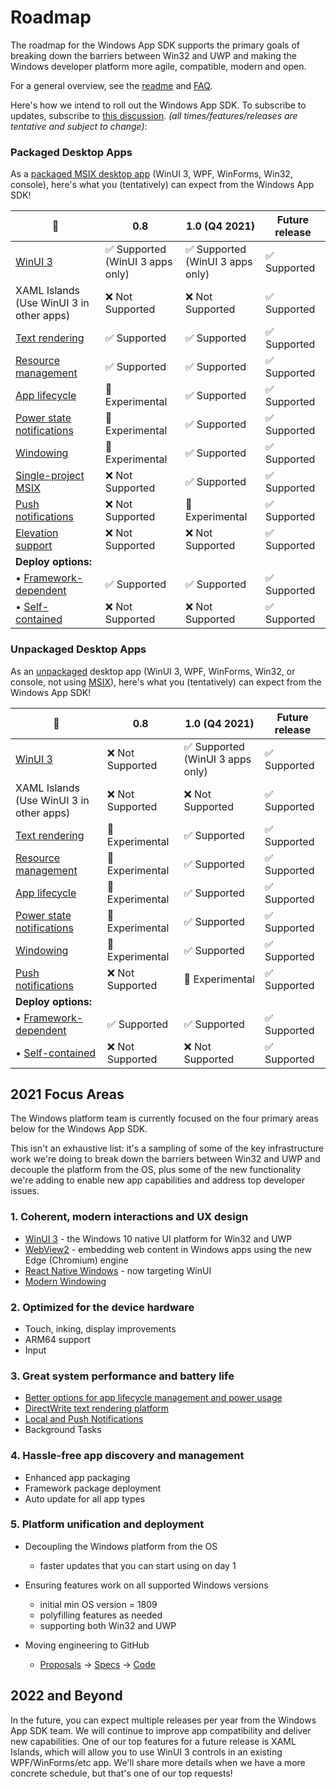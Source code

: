 # Roadmap

The roadmap for the Windows App SDK supports the primary goals of breaking down the barriers between Win32 and UWP and making the Windows developer platform more agile, compatible, modern and open.

For a general overview, see the [readme](https://github.com/microsoft/WindowsAppSDK/tree/master/docs) and [FAQ](https://github.com/microsoft/WindowsAppSDK/blob/master/docs/faq.md).

Here's how we intend to roll out the Windows App SDK. To subscribe to updates, subscribe to [this discussion](https://github.com/microsoft/WindowsAppSDK/discussions/507). *(all times/features/releases are tentative and subject to change)*:

### Packaged Desktop Apps
As a [packaged MSIX desktop app](https://docs.microsoft.com/windows/msix/overview) (WinUI 3, WPF, WinForms, Win32, console), here's what you (tentatively) can expect from the Windows App SDK!

🌟 |    0.8    |       1.0 (Q4 2021)     |   Future release
-- | ------------------------------- | --------------------------------- | ------------------------------- |
[WinUI 3](https://github.com/microsoft/microsoft-ui-xaml/blob/master/docs/roadmap.md#winui-3) | ✅ Supported<br>(WinUI 3 apps only) | ✅ Supported<br>(WinUI 3 apps only) | ✅ Supported |
XAML Islands<br>(Use WinUI 3 in other apps)| ❌ Not Supported | ❌ Not Supported | ✅ Supported
[Text rendering](https://docs.microsoft.com/windows/apps/windows-app-sdk/dwritecore) | ✅ Supported | ✅ Supported | ✅ Supported |
[Resource management](https://docs.microsoft.com/windows/apps/windows-app-sdk/mrtcore/mrtcore-overview) | ✅ Supported | ✅ Supported | ✅ Supported |
[App lifecycle](https://github.com/microsoft/WindowsAppSDK/issues/111) | 🔄 Experimental | ✅ Supported | ✅ Supported |
[Power state notifications](https://github.com/microsoft/WindowsAppSDK/issues/111) | 🔄 Experimental | ✅ Supported | ✅ Supported |
[Windowing](https://docs.microsoft.com/windows/apps/windows-app-sdk/windowing/windowing-overview) | 🔄 Experimental | ✅ Supported | ✅ Supported |
[Single-project MSIX](https://docs.microsoft.com/windows/apps/windows-app-sdk/single-project-msix) | ❌ Not Supported | ✅ Supported | ✅ Supported |
[Push notifications](https://github.com/microsoft/WindowsAppSDK/blob/main/specs/PushNotifications/PushNotifications-spec.md) | ❌ Not Supported | 🔄 Experimental | ✅ Supported |
[Elevation support](https://github.com/microsoft/WindowsAppSDK/issues/1407) | ❌ Not Supported | ❌ Not Supported | ✅ Supported |
**Deploy options:** |
• [Framework-dependent](https://docs.microsoft.com/windows/apps/windows-app-sdk/deploy-packaged-apps) | ✅ Supported | ✅ Supported | ✅ Supported |
• [Self-contained](https://github.com/microsoft/WindowsAppSDK/issues/1204) | ❌ Not Supported | ❌ Not Supported | ✅ Supported |

### Unpackaged Desktop Apps

As an [unpackaged](https://docs.microsoft.com/windows/apps/windows-app-sdk/deploy-unpackaged-apps) desktop app (WinUI 3, WPF, WinForms, Win32, or console, not using [MSIX](https://docs.microsoft.com/windows/msix/overview)), here's what you (tentatively) can expect from the Windows App SDK!

🌟 |    0.8    |       1.0 (Q4 2021)     |   Future release
-- | ---------------------------------- | ------------------------------ | ------------------------------- |
[WinUI 3](https://github.com/microsoft/microsoft-ui-xaml/blob/master/docs/roadmap.md#winui-3) | ❌ Not Supported | ✅ Supported<br>(WinUI 3 apps only) | ✅ Supported |
XAML Islands<br>(Use WinUI 3 in other apps)| ❌ Not Supported | ❌ Not Supported | ✅ Supported
[Text rendering](https://docs.microsoft.com/windows/apps/windows-app-sdk/dwritecore) | 🔄 Experimental | ✅ Supported | ✅ Supported |
[Resource management](https://docs.microsoft.com/windows/apps/windows-app-sdk/mrtcore/mrtcore-overview) | 🔄 Experimental | ✅ Supported | ✅ Supported |
[App lifecycle](https://github.com/microsoft/WindowsAppSDK/issues/111) | 🔄 Experimental | ✅ Supported | ✅ Supported |
[Power state notifications](https://github.com/microsoft/WindowsAppSDK/issues/111) | 🔄 Experimental | ✅ Supported | ✅ Supported |
[Windowing](https://docs.microsoft.com/windows/apps/windows-app-sdk/windowing/windowing-overview) | 🔄 Experimental | ✅ Supported | ✅ Supported |
[Push notifications](https://github.com/microsoft/WindowsAppSDK/blob/main/specs/PushNotifications/PushNotifications-spec.md) | ❌ Not Supported | 🔄 Experimental | ✅ Supported |
**Deploy options:**  |
• [Framework-dependent](https://docs.microsoft.com/windows/apps/windows-app-sdk/deploy-unpackaged-apps) | ✅ Supported | ✅ Supported | ✅ Supported |
• [Self-contained](https://github.com/microsoft/WindowsAppSDK/issues/1204) | ❌ Not Supported | ❌ Not Supported | ✅ Supported |

## 2021 Focus Areas

The Windows platform team is currently focused on the four primary areas below for the Windows App SDK.

This isn't an exhaustive list: it's a sampling of some of the key infrastructure work we're doing to break down the barriers between Win32 and UWP and decouple the platform from the OS, plus some of the new functionality we're adding to enable new app capabilities and address top developer issues.

### 1. Coherent, modern interactions and UX design

* [WinUI 3](https://github.com/microsoft/microsoft-ui-xaml/blob/master/docs/roadmap.md) - the Windows 10 native UI platform for Win32 and UWP
* [WebView2](https://docs.microsoft.com/microsoft-edge/webview2/) - embedding web content in Windows apps using the new Edge (Chromium) engine
* [React Native Windows](https://github.com/microsoft/react-native-windows/projects/30) - now targeting WinUI
* [Modern Windowing](https://github.com/microsoft/WindowsAppSDK/discussions/370)

### 2. Optimized for the device hardware

* Touch, inking, display improvements
* ARM64 support
* Input

### 3. Great system performance and battery life

* [Better options for app lifecycle management and power usage](https://github.com/microsoft/WindowsAppSDK/issues/111)
* [DirectWrite text rendering platform](https://github.com/microsoft/WindowsAppSDK/issues/112)
* [Local and Push Notifications](https://github.com/microsoft/WindowsAppSDK/discussions/371)
* Background Tasks

### 4. Hassle-free app discovery and management

* Enhanced app packaging
* Framework package deployment
* Auto update for all app types

### 5. Platform unification and deployment

* Decoupling the Windows platform from the OS
  * faster updates that you can start using on day 1
* Ensuring features work on all supported Windows versions
  * initial min OS version = 1809
  * polyfilling features as needed
  * supporting both Win32 and UWP

* Moving engineering to GitHub
  * [Proposals](https://github.com/microsoft/WindowsAppSDK/issues?q=is%3Aissue+is%3Aopen+label%3A%22feature+proposal%22) -> [Specs](https://github.com/microsoft/WindowsAppSDK/tree/master/specs) -> [Code](https://github.com/microsoft/WindowsAppSDK/tree/master/dev)

## 2022 and Beyond

In the future, you can expect multiple releases per year from the Windows App SDK team. We will continue to improve app compatibility and deliver new capabilities. One of our top features for a future release is XAML Islands, which will allow you to use WinUI 3 controls in an existing WPF/WinForms/etc app. We'll share more details when we have a more concrete schedule, but that's one of our top requests!

